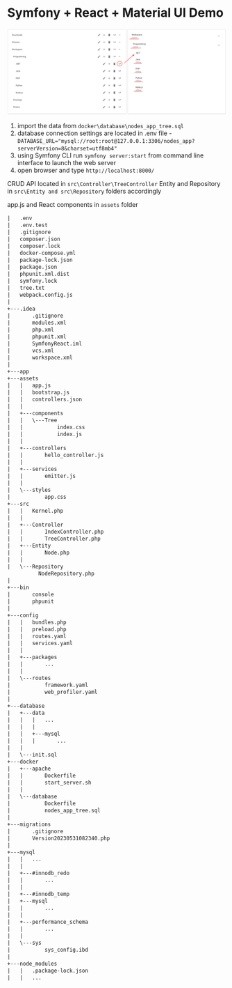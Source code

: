 # Symfony + React + Material UI Demo

![app](readme_img/app.png)

1. import the data from ``` docker\database\nodes_app_tree.sql ```
2. database connection settings are located in .env file - ```DATABASE_URL="mysql://root:root@127.0.0.1:3306/nodes_app?serverVersion=8&charset=utf8mb4"```
3. using Symfony CLI run ```symfony server:start``` from command line interface to launch the web server
4. open browser and type ``` http://localhost:8000/ ```

CRUD API located in ```src\Controller\TreeController```
Entity and Repository in ```src\Entity and src\Repository``` folders accordingly

app.js and React components in ```assets``` folder

```
|   .env
|   .env.test
|   .gitignore
|   composer.json
|   composer.lock
|   docker-compose.yml
|   package-lock.json
|   package.json
|   phpunit.xml.dist
|   symfony.lock
|   tree.txt
|   webpack.config.js
|   
+---.idea
|       .gitignore
|       modules.xml
|       php.xml
|       phpunit.xml
|       SymfonyReact.iml
|       vcs.xml
|       workspace.xml
|       
+---app
+---assets
|   |   app.js
|   |   bootstrap.js
|   |   controllers.json
|   |   
|   +---components
|   |   \---Tree
|   |           index.css
|   |           index.js
|   |           
|   +---controllers
|   |       hello_controller.js
|   |       
|   +---services
|   |       emitter.js
|   |       
|   \---styles
|           app.css
+---src
|   |	Kernel.php
|   |
|   +---Controller
|   |		IndexController.php
|   |       TreeController.php
|	+---Entity
|	|		Node.php
|	|
|   \---Repository
		  NodeRepository.php
| 
+---bin
|       console
|       phpunit
|       
+---config
|   |   bundles.php
|   |   preload.php
|   |   routes.yaml
|   |   services.yaml
|   |   
|   +---packages
|   |       ...
|   |       
|   \---routes
|           framework.yaml
|           web_profiler.yaml
|           
+---database
|   +---data
|   |   |   ...
|   |   |   
|   |   +---mysql
|   |   |       ...
|   |           
|   \---init.sql
+---docker
|   +---apache
|   |       Dockerfile
|   |       start_server.sh
|   |       
|   \---database
|           Dockerfile
|           nodes_app_tree.sql
|           
+---migrations
|       .gitignore
|       Version20230531082340.php
|       
+---mysql
|   |   ...
|   |   
|   +---#innodb_redo
|   |       ...
|   |       
|   +---#innodb_temp
|   +---mysql
|   |       ...
|   |       
|   +---performance_schema
|   |       ...
|   |       
|   \---sys
|           sys_config.ibd
|           
+---node_modules
|   |   .package-lock.json
|	|	...
```
